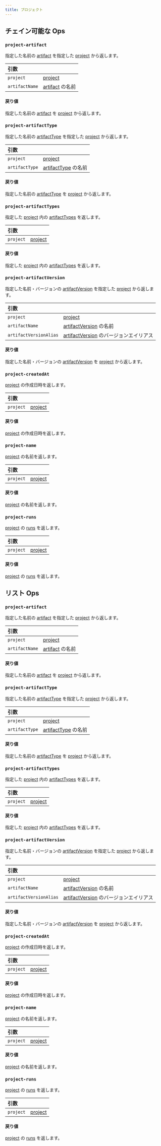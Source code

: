 ```yaml
---
title: プロジェクト
---
```


## チェイン可能な Ops
<h3 id="project-artifact"><code>project-artifact</code></h3>

指定した名前の [artifact](artifact.md) を指定した [project](project.md) から返します。

| 引数 |  |
| :--- | :--- |
| `project` | [project](project.md)  |
| `artifactName` | [artifact](artifact.md) の名前 |

#### 戻り値
指定した名前の [artifact](artifact.md) を [project](project.md) から返します。

<h3 id="project-artifactType"><code>project-artifactType</code></h3>

指定した名前の [artifactType](artifact-type.md) を指定した [project](project.md) から返します。

| 引数 |  |
| :--- | :--- |
| `project` | [project](project.md)  |
| `artifactType` | [artifactType](artifact-type.md) の名前 |

#### 戻り値
指定した名前の [artifactType](artifact-type.md) を [project](project.md) から返します。

<h3 id="project-artifactTypes"><code>project-artifactTypes</code></h3>

指定した [project](project.md) 内の [artifactTypes](artifact-type.md) を返します。

| 引数 |  |
| :--- | :--- |
| `project` | [project](project.md)  |

#### 戻り値
指定した [project](project.md) 内の [artifactTypes](artifact-type.md) を返します。

<h3 id="project-artifactVersion"><code>project-artifactVersion</code></h3>

指定した名前・バージョンの [artifactVersion](artifact-version.md) を指定した [project](project.md) から返します。

| 引数 |  |
| :--- | :--- |
| `project` | [project](project.md)  |
| `artifactName` | [artifactVersion](artifact-version.md) の名前 |
| `artifactVersionAlias` | [artifactVersion](artifact-version.md) のバージョンエイリアス |

#### 戻り値
指定した名前・バージョンの [artifactVersion](artifact-version.md) を [project](project.md) から返します。

<h3 id="project-createdAt"><code>project-createdAt</code></h3>

[project](project.md) の作成日時を返します。

| 引数 |  |
| :--- | :--- |
| `project` | [project](project.md)  |

#### 戻り値
[project](project.md) の作成日時を返します。

<h3 id="project-name"><code>project-name</code></h3>

[project](project.md) の名前を返します。

| 引数 |  |
| :--- | :--- |
| `project` | [project](project.md)  |

#### 戻り値
[project](project.md) の名前を返します。

<h3 id="project-runs"><code>project-runs</code></h3>

[project](project.md) の [runs](run.md) を返します。

| 引数 |  |
| :--- | :--- |
| `project` | [project](project.md)  |

#### 戻り値
[project](project.md) の [runs](run.md) を返します。


## リスト Ops
<h3 id="project-artifact"><code>project-artifact</code></h3>

指定した名前の [artifact](artifact.md) を指定した [project](project.md) から返します。

| 引数 |  |
| :--- | :--- |
| `project` | [project](project.md)  |
| `artifactName` | [artifact](artifact.md) の名前 |

#### 戻り値
指定した名前の [artifact](artifact.md) を [project](project.md) から返します。

<h3 id="project-artifactType"><code>project-artifactType</code></h3>

指定した名前の [artifactType](artifact-type.md) を指定した [project](project.md) から返します。

| 引数 |  |
| :--- | :--- |
| `project` | [project](project.md)  |
| `artifactType` | [artifactType](artifact-type.md) の名前 |

#### 戻り値
指定した名前の [artifactType](artifact-type.md) を [project](project.md) から返します。

<h3 id="project-artifactTypes"><code>project-artifactTypes</code></h3>

指定した [project](project.md) 内の [artifactTypes](artifact-type.md) を返します。

| 引数 |  |
| :--- | :--- |
| `project` | [project](project.md)  |

#### 戻り値
指定した [project](project.md) 内の [artifactTypes](artifact-type.md) を返します。

<h3 id="project-artifactVersion"><code>project-artifactVersion</code></h3>

指定した名前・バージョンの [artifactVersion](artifact-version.md) を指定した [project](project.md) から返します。

| 引数 |  |
| :--- | :--- |
| `project` | [project](project.md)  |
| `artifactName` | [artifactVersion](artifact-version.md) の名前 |
| `artifactVersionAlias` | [artifactVersion](artifact-version.md) のバージョンエイリアス |

#### 戻り値
指定した名前・バージョンの [artifactVersion](artifact-version.md) を [project](project.md) から返します。

<h3 id="project-createdAt"><code>project-createdAt</code></h3>

[project](project.md) の作成日時を返します。

| 引数 |  |
| :--- | :--- |
| `project` | [project](project.md)  |

#### 戻り値
[project](project.md) の作成日時を返します。

<h3 id="project-name"><code>project-name</code></h3>

[project](project.md) の名前を返します。

| 引数 |  |
| :--- | :--- |
| `project` | [project](project.md)  |

#### 戻り値
[project](project.md) の名前を返します。

<h3 id="project-runs"><code>project-runs</code></h3>

[project](project.md) の [runs](run.md) を返します。

| 引数 |  |
| :--- | :--- |
| `project` | [project](project.md)  |

#### 戻り値
[project](project.md) の [runs](run.md) を返します。